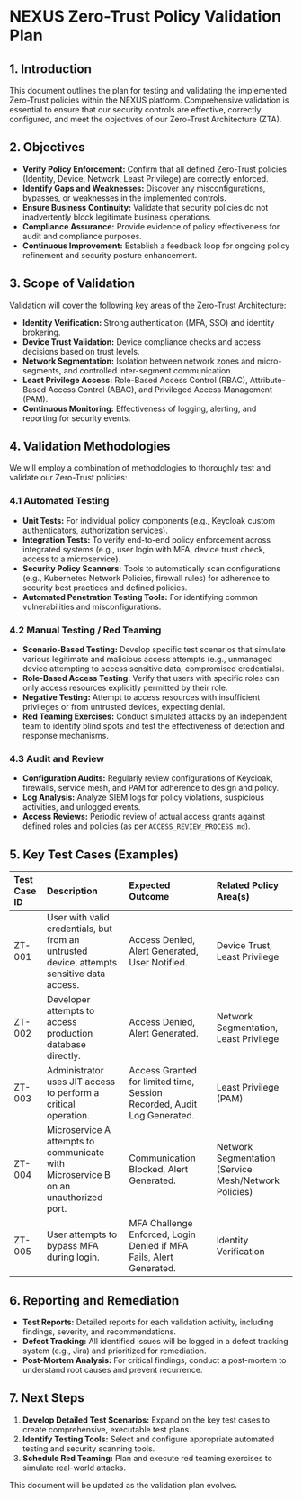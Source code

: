 # NEXUS Zero-Trust Policy Validation Plan

## 1. Introduction

This document outlines the plan for testing and validating the implemented Zero-Trust policies within the NEXUS platform. Comprehensive validation is essential to ensure that our security controls are effective, correctly configured, and meet the objectives of our Zero-Trust Architecture (ZTA).

## 2. Objectives

- **Verify Policy Enforcement:** Confirm that all defined Zero-Trust policies (Identity, Device, Network, Least Privilege) are correctly enforced.
- **Identify Gaps and Weaknesses:** Discover any misconfigurations, bypasses, or weaknesses in the implemented controls.
- **Ensure Business Continuity:** Validate that security policies do not inadvertently block legitimate business operations.
- **Compliance Assurance:** Provide evidence of policy effectiveness for audit and compliance purposes.
- **Continuous Improvement:** Establish a feedback loop for ongoing policy refinement and security posture enhancement.

## 3. Scope of Validation

Validation will cover the following key areas of the Zero-Trust Architecture:

- **Identity Verification:** Strong authentication (MFA, SSO) and identity brokering.
- **Device Trust Validation:** Device compliance checks and access decisions based on trust levels.
- **Network Segmentation:** Isolation between network zones and micro-segments, and controlled inter-segment communication.
- **Least Privilege Access:** Role-Based Access Control (RBAC), Attribute-Based Access Control (ABAC), and Privileged Access Management (PAM).
- **Continuous Monitoring:** Effectiveness of logging, alerting, and reporting for security events.

## 4. Validation Methodologies

We will employ a combination of methodologies to thoroughly test and validate our Zero-Trust policies:

### 4.1 Automated Testing

- **Unit Tests:** For individual policy components (e.g., Keycloak custom authenticators, authorization services).
- **Integration Tests:** To verify end-to-end policy enforcement across integrated systems (e.g., user login with MFA, device trust check, access to a microservice).
- **Security Policy Scanners:** Tools to automatically scan configurations (e.g., Kubernetes Network Policies, firewall rules) for adherence to security best practices and defined policies.
- **Automated Penetration Testing Tools:** For identifying common vulnerabilities and misconfigurations.

### 4.2 Manual Testing / Red Teaming

- **Scenario-Based Testing:** Develop specific test scenarios that simulate various legitimate and malicious access attempts (e.g., unmanaged device attempting to access sensitive data, compromised credentials).
- **Role-Based Access Testing:** Verify that users with specific roles can only access resources explicitly permitted by their role.
- **Negative Testing:** Attempt to access resources with insufficient privileges or from untrusted devices, expecting denial.
- **Red Teaming Exercises:** Conduct simulated attacks by an independent team to identify blind spots and test the effectiveness of detection and response mechanisms.

### 4.3 Audit and Review

- **Configuration Audits:** Regularly review configurations of Keycloak, firewalls, service mesh, and PAM for adherence to design and policy.
- **Log Analysis:** Analyze SIEM logs for policy violations, suspicious activities, and unlogged events.
- **Access Reviews:** Periodic review of actual access grants against defined roles and policies (as per `ACCESS_REVIEW_PROCESS.md`).

## 5. Key Test Cases (Examples)

| Test Case ID | Description                                                                                | Expected Outcome                                                        | Related Policy Area(s)                               |
| :----------- | :----------------------------------------------------------------------------------------- | :---------------------------------------------------------------------- | :--------------------------------------------------- |
| ZT-001       | User with valid credentials, but from an untrusted device, attempts sensitive data access. | Access Denied, Alert Generated, User Notified.                          | Device Trust, Least Privilege                        |
| ZT-002       | Developer attempts to access production database directly.                                 | Access Denied, Alert Generated.                                         | Network Segmentation, Least Privilege                |
| ZT-003       | Administrator uses JIT access to perform a critical operation.                             | Access Granted for limited time, Session Recorded, Audit Log Generated. | Least Privilege (PAM)                                |
| ZT-004       | Microservice A attempts to communicate with Microservice B on an unauthorized port.        | Communication Blocked, Alert Generated.                                 | Network Segmentation (Service Mesh/Network Policies) |
| ZT-005       | User attempts to bypass MFA during login.                                                  | MFA Challenge Enforced, Login Denied if MFA Fails, Alert Generated.     | Identity Verification                                |

## 6. Reporting and Remediation

- **Test Reports:** Detailed reports for each validation activity, including findings, severity, and recommendations.
- **Defect Tracking:** All identified issues will be logged in a defect tracking system (e.g., Jira) and prioritized for remediation.
- **Post-Mortem Analysis:** For critical findings, conduct a post-mortem to understand root causes and prevent recurrence.

## 7. Next Steps

1.  **Develop Detailed Test Scenarios:** Expand on the key test cases to create comprehensive, executable test plans.
2.  **Identify Testing Tools:** Select and configure appropriate automated testing and security scanning tools.
3.  **Schedule Red Teaming:** Plan and execute red teaming exercises to simulate real-world attacks.

This document will be updated as the validation plan evolves.
